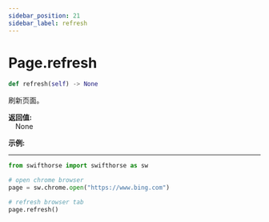```yaml
---
sidebar_position: 21
sidebar_label: refresh
---
```

# Page.refresh

```python
def refresh(self) -> None
```  

刷新页面。

**返回值:**  
    &emsp;None

**示例:**
***
```python
from swifthorse import swifthorse as sw

# open chrome browser
page = sw.chrome.open("https://www.bing.com")

# refresh browser tab
page.refresh()
```